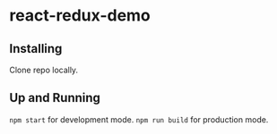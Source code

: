 # react-redux-demo

## Installing
Clone repo locally.

## Up and Running
`npm start` for development mode.
`npm run build` for production mode.
